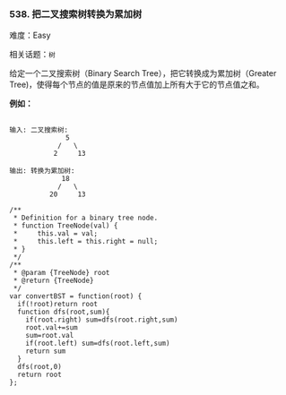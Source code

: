 ### 538. 把二叉搜索树转换为累加树

难度：Easy

相关话题：`树`

给定一个二叉搜索树（Binary Search Tree），把它转换成为累加树（Greater Tree)，使得每个节点的值是原来的节点值加上所有大于它的节点值之和。



**例如：** 



```

输入: 二叉搜索树:
              5
            /   \
           2     13

输出: 转换为累加树:
             18
            /   \
          20     13
```

```
/**
 * Definition for a binary tree node.
 * function TreeNode(val) {
 *     this.val = val;
 *     this.left = this.right = null;
 * }
 */
/**
 * @param {TreeNode} root
 * @return {TreeNode}
 */
var convertBST = function(root) {
  if(!root)return root
  function dfs(root,sum){
    if(root.right) sum=dfs(root.right,sum)
    root.val+=sum
    sum=root.val
    if(root.left) sum=dfs(root.left,sum)
    return sum
  }
  dfs(root,0)
  return root
};
```


